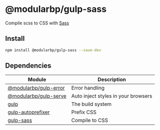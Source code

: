# @modularbp/gulp-sass
Compile scss to CSS with [Sass]

[Sass]: https://github.com/sass/libsass

## Install
```sh
npm install @modularbp/gulp-sass --save-dev
```

## Dependencies
| Module | Description |
| ------ | ----------- |
| [@modularbp/gulp-error] | Error handling |
| [@modularbp/gulp-serve] | Auto inject styles in your browsers |
| [gulp] | The build system |
| [gulp-autoprefixer] | Prefix CSS |
| [gulp-sass] | Compile to CSS |

[@modularbp/gulp-error]: https://github.com/modularbp/modular-gulp/tree/master/modules/gulp-error
[@modularbp/gulp-serve]: https://github.com/modularbp/modular-gulp/tree/master/modules/gulp-serve
[gulp]: https://github.com/gulpjs/gulp
[gulp-autoprefixer]: https://github.com/sindresorhus/gulp-autoprefixer
[gulp-sass]: https://github.com/dlmanning/gulp-sass
